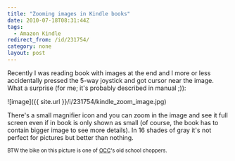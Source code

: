 ```yaml
---
title: "Zooming images in Kindle books"
date: 2010-07-18T08:31:44Z
tags:
  - Amazon Kindle
redirect_from: /id/231754/
category: none
layout: post
---
```

Recently I was reading book with images at the end and I more or less accidentally pressed the 5-way joystick and got cursor near the image. What a surprise (for me; it's probably described in manual ;)):

![image]({{ site.url }}/i/231754/kindle_zoom_image.jpg)

There's a small magnifier icon and you can zoom in the image and see it full screen even if in book is only shown as small (of course, the book has to contain bigger image to see more details). In 16 shades of gray it's not perfect for pictures but better than nothing.

<small>BTW the bike on this picture is one of [OCC][1]'s old school choppers.</small>

[1]: http://www.orangecountychoppers.com/